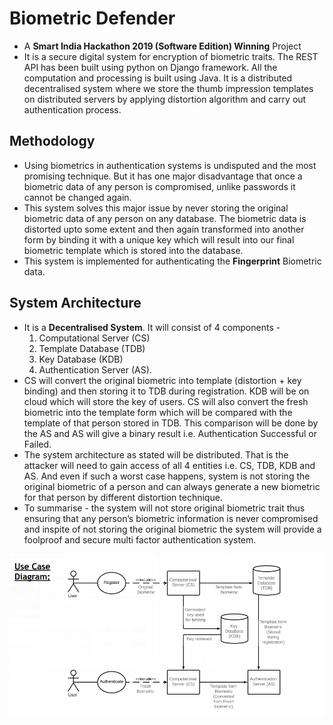 # Biometric Defender
- A **Smart India Hackathon 2019 (Software Edition) Winning** Project
- It is a secure digital system for encryption of biometric traits. The REST API has been built using python on Django framework. All the computation and processing is built using Java. It is a distributed decentralised system where we store the thumb impression templates on distributed servers by applying distortion algorithm and carry out authentication process.

## Methodology
* Using biometrics in authentication systems is undisputed and the most promising
technique. But it has one major disadvantage that once a biometric data of any person is
compromised, unlike passwords it cannot be changed again.
* This system solves this major issue by never storing the original biometric data of any
person on any database. The biometric data is distorted upto
some extent and then again transformed into another form by binding it with a unique key
which will result into our final biometric template which is stored into the database.
* This system is implemented for authenticating the **Fingerprint** Biometric data.

## System Architecture
* It is a **Decentralised System**. It will consist of 4 components -
  1. Computational Server (CS) 
  2. Template Database (TDB)
  3. Key Database (KDB)
  4. Authentication Server (AS).
* CS will convert the original biometric into template (distortion + key binding) and then
storing it to TDB during registration. KDB will be on cloud which will store the key of
users. CS will also convert the fresh biometric into the template form which will be
compared with the template of that person stored in TDB. This comparison will be done
by the AS and AS will give a binary result i.e. Authentication Successful or Failed.
* The system architecture as stated will be distributed. That is the attacker will need to
gain access of all 4 entities i.e. CS, TDB, KDB and AS. And even if such a worst case
happens, system is not storing the original biometric of a person and can always generate a
new biometric for that person by different distortion technique.
* To summarise - the system will not store original biometric trait thus ensuring that any
person’s biometric information is never compromised and inspite of not storing the
original biometric the system will provide a foolproof and secure multi factor
authentication system.

![](https://github.com/thephenom1708/BiometricDefender/blob/master/biometrics.png)


